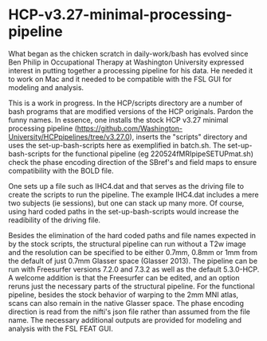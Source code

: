# HCP-v3.27-minimal-processing-pipeline  

What began as the chicken scratch in daily-work/bash has evolved since Ben Philip in Occupational Therapy at Washington University expressed interest in putting together a processing pipeline for his data.  He needed it to work on Mac and it needed to be compatible with the FSL GUI for modeling and analysis.  

This is a work in progress. In the HCP/scripts directory are a number of bash programs that are modified versions of the HCP originals. Pardon the funny names. In essence, one installs the stock HCP v3.27 minimal processing pipeline (https://github.com/Washington-University/HCPpipelines/tree/v3.27.0), inserts the "scripts" directory and uses the set-up-bash-scripts here as exemplified in batch.sh.  The set-up-bash-scripts for the functional pipeline (eg 220524fMRIpipeSETUPmat.sh) check the phase encoding direction of the SBref's and field maps to ensure compatibility with the BOLD file.  

One sets up a file such as IHC4.dat and that serves as the driving file to create the scripts to run the pipeline. The example IHC4.dat includes a mere two subjects (ie sessions), but one can stack up many more.  Of course, using hard coded paths in the set-up-bash-scripts would increase the readibility of the driving file.

Besides the elimination of the hard coded paths and file names expected in by the stock scripts, the structural pipeline can run without a T2w image and the resolution can be specified to be either 0.7mm, 0.8mm or 1mm from the default of just 0.7mm Glasser space (Glasser 2013).  The pipeline can be run with Freesurfer versions 7.2.0 and 7.3.2 as well as the default 5.3.0-HCP.  A welcome addition is that the Freesurfer can be edited, and an option reruns just the necessary parts of the structural pipeline.  For the functional pipeline, besides the stock behavior of warping to the 2mm MNI atlas, scans can also remain in the native Glasser space.  The phase encoding direction is read from the nifti's json file rather than assumed from the file name.  The necessary additional outputs are provided for modeling and analysis with the FSL FEAT GUI.  
